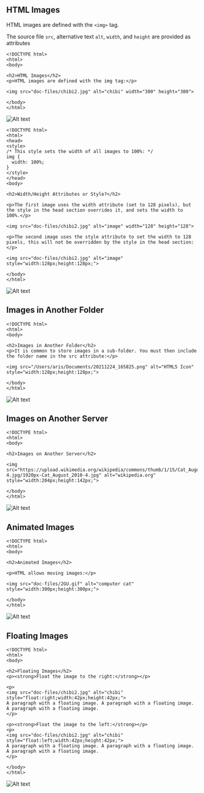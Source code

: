 ## HTML Images

HTML images are defined with the `<img>` tag.

The source file `src`, alternative text `alt`, `width`, and `height` are provided as attributes

```
<!DOCTYPE html>
<html>
<body>

<h2>HTML Images</h2>
<p>HTML images are defined with the img tag:</p>

<img src="doc-files/chibi2.jpg" alt="chibi" width="300" height="300">

</body>
</html>
```
![Alt text](<doc-files/Screenshot 2023-10-02 at 14.40.31.png>)


```
<!DOCTYPE html>
<html>
<head>
<style>
/* This style sets the width of all images to 100%: */
img {
  width: 100%;
}
</style>
</head>
<body>

<h2>Width/Height Attributes or Style?</h2>

<p>The first image uses the width attribute (set to 128 pixels), but the style in the head section overrides it, and sets the width to 100%.</p>

<img src="doc-files/chibi2.jpg" alt="image" width="128" height="128">

<p>The second image uses the style attribute to set the width to 128 pixels, this will not be overridden by the style in the head section:</p>

<img src="doc-files/chibi2.jpg" alt="image" style="width:128px;height:128px;">

</body>
</html>
```

![Alt text](<doc-files/Screenshot 2023-10-03 at 11.31.08.png>)

## Images in Another Folder

```
<!DOCTYPE html>
<html>
<body>

<h2>Images in Another Folder</h2>
<p>It is common to store images in a sub-folder. You must then include the folder name in the src attribute:</p>

<img src="/Users/aris/Documents/20211224_165825.png" alt="HTML5 Icon" style="width:128px;height:128px;">

</body>
</html>
```
![Alt text](<doc-files/Screenshot 2023-10-03 at 11.37.26.png>)

## Images on Another Server

```
<!DOCTYPE html>
<html>
<body>

<h2>Images on Another Server</h2>

<img src="https://upload.wikimedia.org/wikipedia/commons/thumb/1/15/Cat_August_2010-4.jpg/1920px-Cat_August_2010-4.jpg" alt="wikipedia.org" style="width:204px;height:142px;">

</body>
</html>
```
![Alt text](<doc-files/Screenshot 2023-10-03 at 11.49.29.png>)

## Animated Images

```
<!DOCTYPE html>
<html>
<body>

<h2>Animated Images</h2>

<p>HTML allows moving images:</p>

<img src="doc-files/2GU.gif" alt="computer cat" style="width:300px;height:300px;">

</body>
</html>
```
![Alt text](<doc-files/Screenshot 2023-10-03 at 11.56.20.png>)

## Floating Images

```
<!DOCTYPE html>
<html>
<body>

<h2>Floating Images</h2>
<p><strong>Float the image to the right:</strong></p>

<p>
<img src="doc-files/chibi2.jpg" alt="chibi" style="float:right;width:42px;height:42px;">
A paragraph with a floating image. A paragraph with a floating image. A paragraph with a floating image.
</p>

<p><strong>Float the image to the left:</strong></p>
<p>
<img src="doc-files/chibi2.jpg" alt="chibi" style="float:left;width:42px;height:42px;">
A paragraph with a floating image. A paragraph with a floating image. A paragraph with a floating image.  
</p>

</body>
</html>
```
![Alt text](<doc-files/Screenshot 2023-10-03 at 12.04.00.png>)



